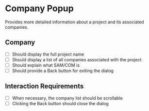 # Company Popup

Provides more detailed information about a project and its associated companies.

## Company

* [ ] Should display the full project name
* [ ] Should display a list of all companies associated with the project
* [ ] Should explain what SAM/COM is
* [ ] Should provide a Back button for exiting the dialog

## Interaction Requirements

* [ ] When necessary, the company list should be scrollable
* [ ] Clicking the Back button should close the dialog
